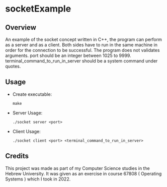 # socketExample

Overview
--------
An example of the socket concept written in C++, the program can perform as a server and as a client.
Both sides have to run in the same machine in order for the connection to be successful.
The program does not validates arguments.
port should be an integer between 1025 to 9999.
terminal_command_to_run_in_server should be a system command under quotes.

Usage
-----
* Create executable:

    ```make```

* Server Usage:

    ```./socket server <port>```

* Client Usage:

    ```./socket client <port> <terminal_command_to_run_in_server>```

Credits
-------
This project was made as part of my Computer Science studies in the Hebrew University.
It was given as an exercise in course 67808 ( Operating Systems ) which I took in 2022.
